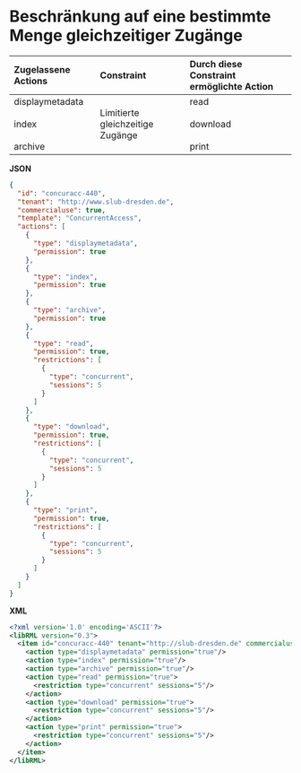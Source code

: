 # Beschränkung auf eine bestimmte Menge gleichzeitiger Zugänge

| Zugelassene Actions | Constraint | Durch diese Constraint ermöglichte Action |
| :------- | :--------- | :--------- |
| displaymetadata<br/><br/>index<br/><br/>archive | Limitierte gleichzeitige Zugänge | read<br/><br/>download<br/><br/>print |


**JSON**
```json
{
  "id": "concuracc-440",
  "tenant": "http://www.slub-dresden.de",
  "commercialuse": true,
  "template": "ConcurrentAccess",
  "actions": [
    {
      "type": "displaymetadata",
      "permission": true
    },
    {
      "type": "index",
      "permission": true
    },
    {
      "type": "archive",
      "permission": true
    },
    {
      "type": "read",
      "permission": true,
      "restrictions": [
        {
          "type": "concurrent",
          "sessions": 5
        }
      ]
    },
    {
      "type": "download",
      "permission": true,
      "restrictions": [
        {
          "type": "concurrent",
          "sessions": 5
        }
      ]
    },
    {
      "type": "print",
      "permission": true,
      "restrictions": [
        {
          "type": "concurrent",
          "sessions": 5
        }
      ]
    }
  ]
}
```

**XML**
```xml
<?xml version='1.0' encoding='ASCII'?>
<libRML version="0.3">
  <item id="concuracc-440" tenant="http://slub-dresden.de" commercialuse="true" template="ConcurrentAccess">
    <action type="displaymetadata" permission="true"/>
    <action type="index" permission="true"/>
    <action type="archive" permission="true"/>
    <action type="read" permission="true">
      <restriction type="concurrent" sessions="5"/>
    </action>
    <action type="download" permission="true">
      <restriction type="concurrent" sessions="5"/>
    </action>
    <action type="print" permission="true">
      <restriction type="concurrent" sessions="5"/>
    </action>
  </item>
</libRML>
```
